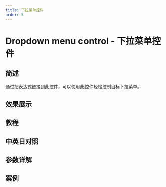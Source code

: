 ```yaml
---
title: 下拉菜单控件
order: 5
---
```


# Dropdown menu control - 下拉菜单控件

## 简述

通过把表达式链接到此控件，可以使用此控件轻松控制目标下拉菜单。

## 效果展示

## 教程

## 中英日对照

## 参数详解

## 案例
